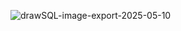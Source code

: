 ![drawSQL-image-export-2025-05-10](https://github.com/user-attachments/assets/dcc2b53a-c5bc-467a-9f99-1231dbe51e87)
